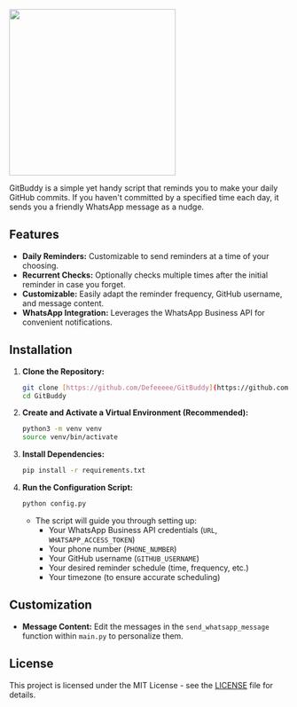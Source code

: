 <img src="https://github.com/user-attachments/assets/b8a0a00f-951f-48ee-b198-a5224a244562" width="300">
<br>

GitBuddy is a simple yet handy script that reminds you to make your daily GitHub commits. If you haven't committed by a specified time each day, it sends you a friendly WhatsApp message as a nudge.

## Features

- **Daily Reminders:** Customizable to send reminders at a time of your choosing.
- **Recurrent Checks:** Optionally checks multiple times after the initial reminder in case you forget.
- **Customizable:** Easily adapt the reminder frequency, GitHub username, and message content.
- **WhatsApp Integration:** Leverages the WhatsApp Business API for convenient notifications.

## Installation

1. **Clone the Repository:**
   ```bash
   git clone [https://github.com/Defeeeee/GitBuddy](https://github.com/Defeeeee/GitBuddy)
   cd GitBuddy
   ```

2. **Create and Activate a Virtual Environment (Recommended):**
   ```bash
   python3 -m venv venv
   source venv/bin/activate 
   ```

3. **Install Dependencies:**
   ```bash
   pip install -r requirements.txt
   ```

4. **Run the Configuration Script:**
   ```bash
   python config.py
   ```
   - The script will guide you through setting up:
      - Your WhatsApp Business API credentials (`URL`, `WHATSAPP_ACCESS_TOKEN`)
      - Your phone number (`PHONE_NUMBER`)
      - Your GitHub username (`GITHUB_USERNAME`)
      - Your desired reminder schedule (time, frequency, etc.)
      - Your timezone (to ensure accurate scheduling)

## Customization

- **Message Content:** Edit the messages in the `send_whatsapp_message` function within `main.py` to personalize them.

## License

This project is licensed under the MIT License - see the [LICENSE](LICENSE) file for details.
